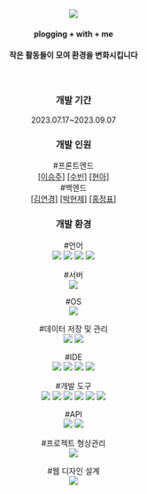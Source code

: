 <div align="center">
<img src="https://capsule-render.vercel.app/api?type=waving&color=008100&height=200&section=header&text=Plowithme&fontSize=90" />
<h4>plogging + with + me</h4>
<h4>작은 활동들이 모여 환경을 변화시킵니다</h4></br>

<h3>개발 기간</h3>
<a>2023.07.17~2023.09.07</a></br>
<h3>개발 인원</h3>
#프론트엔드</br>
<a href="https://github.com/sj102300">[이승주]</a>
<a href="https://github.com/pqpq0420">[수빈]</a>
<a href="https://github.com/gusdk45">[현아]</a></br>
#백엔드</br>
<a href="https://github.com/ykimnida">[김연경]<a>
<a href="https://github.com/sor999">[박현제]<a>
<a href="https://github.com/dmsqor">[홍정표]<a>

<h3>개발 환경</h3>
#언어</br>
<img src="https://img.shields.io/badge/Java(JDK 17)-F80000?style=flat&logo=Oracle&logoColor=white"/>
<img src="https://img.shields.io/badge/HTML5-E34F26?style=flat&logo=HTML5&logoColor=white"/>
<img src="https://img.shields.io/badge/CSS3-1572B6?style=flat&logo=CSS3&logoColor=white"/>
<img src="https://img.shields.io/badge/JavaScript-F7DF1E?style=flat&logo=JavaScript&logoColor=white"/>

#서버</br>
<img src="https://img.shields.io/badge/Amazon EC2-FF9900?style=flat&logo=Amazon EC2&logoColor=white"/>

#OS</br>
<img src="https://img.shields.io/badge/Windows 11-0078D4?style=flat&logo=Windows 11&logoColor=white"/>

#데이터 저장 및 관리</br>
<img src="https://img.shields.io/badge/MariaDB-003545?style=flat&logo=MariaDB&logoColor=white"/>
<img src="https://img.shields.io/badge/아이콘내용-바탕색?style=flat&logo=로고이름&logoColor=white"/>

#IDE</br>
<img src="https://img.shields.io/badge/IntelliJ IDEA-000000?style=flat&logo=IntelliJ IDEA&logoColor=white"/>
<img src="https://img.shields.io/badge/Visual Studio Code-007ACC?style=flat&logo=Visual Studio Code&logoColor=white"/>
<img src="https://img.shields.io/badge/아이콘내용-바탕색?style=flat&logo=로고이름&logoColor=white"/>
<img src="https://img.shields.io/badge/Git-F05032?style=flat&logo=Git&logoColor=white"/>

#개발 도구</br>
<img src="https://img.shields.io/badge/Spring Boot-6DB33F?style=flat&logo=Spring Boot&logoColor=white"/>
<img src="https://img.shields.io/badge/아이콘내용-바탕색?style=flat&logo=로고이름&logoColor=white"/>
<img src="https://img.shields.io/badge/React-61DAFB?style=flat&logo=React&logoColor=white"/>
<img src="https://img.shields.io/badge/아이콘내용-바탕색?style=flat&logo=로고이름&logoColor=white"/>
<img src="https://img.shields.io/badge/아이콘내용-바탕색?style=flat&logo=로고이름&logoColor=white"/>
<img src="https://img.shields.io/badge/아이콘내용-바탕색?style=flat&logo=로고이름&logoColor=white"/>

#API</br>
<img src="https://img.shields.io/badge/Kakao Maps API-FFCD00?style=flat&logo=Kakao&logoColor=white"/>
<img src="https://img.shields.io/badge/Pixabay API-2EC66D?style=flat&logo=Pixabay&logoColor=white"/>

#프로젝트 형상관리</br>
<img src="https://img.shields.io/badge/GitHub-181717?style=flat&logo=GitHub&logoColor=white"/>

#웹 디자인 설계</br>
<img src="https://img.shields.io/badge/Figma-F24E1E?style=flat&logo=Figma&logoColor=white"/>
